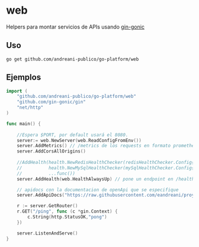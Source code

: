 # web
Helpers para montar servicios de APIs usando [gin-gonic](https://github.com/gin-gonic/gin)

## Uso

``` go get github.com/andreani-publico/go-platform/web ``` 

## Ejemplos

```go
import (
    "github.com/andreani-publico/go-platform/web"
    "github.com/gin-gonic/gin"
    "net/http"
)

func main() {
    
    //Espera $PORT, por default usará el 8080.
    server:= web.NewServer(web.ReadConfigFromEnv()) 
    server.AddMetrics() // /metrics de los requests en formato prometheus 
    server.AddCorsAllOrigins()
    
    //AddHealth(health.NewRedisHealthChecker(redisHealthChecker.Config{}),
    //			health.NewMySqlHealthChecker(mySqlHealthChecker.Config{}),
    //			...func())
    server.AddHealth(web.HealthAlwaysUp) // pone un endpoint en /health

    // apidocs con la documentacion de openApi que se especifique
    server.AddApiDocs("https://raw.githubusercontent.com/eandreani/proyecto/openapi.yaml")

    r := server.GetRouter()
    r.GET("/ping", func (c *gin.Context) {
        c.String(http.StatusOK,"pong")
    })

    server.ListenAndServe()
}
``` 
